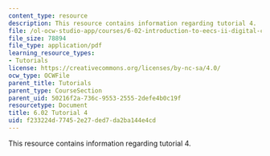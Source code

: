 ```yaml
---
content_type: resource
description: This resource contains information regarding tutorial 4.
file: /ol-ocw-studio-app/courses/6-02-introduction-to-eecs-ii-digital-communication-systems-fall-2012/f233224d77452e27ded7da2ba144e4cd_MIT6_02F12_tutor04.pdf
file_size: 78894
file_type: application/pdf
learning_resource_types:
- Tutorials
license: https://creativecommons.org/licenses/by-nc-sa/4.0/
ocw_type: OCWFile
parent_title: Tutorials
parent_type: CourseSection
parent_uid: 50216f2a-736c-9553-2555-2defe4b0c19f
resourcetype: Document
title: 6.02 Tutorial 4
uid: f233224d-7745-2e27-ded7-da2ba144e4cd
---
```

This resource contains information regarding tutorial 4.